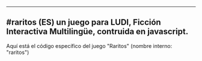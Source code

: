 
------------------------------------------------------------------------
#raritos (ES) un juego para LUDI, Ficción Interactiva Multilingüe, contruida en javascript.
------------------------------------------------------------------------

Aquí está el código específico del juego "Raritos" (nombre interno: "raritos")

